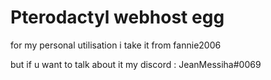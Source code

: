 # Pterodactyl webhost egg



for my personal utilisation i take it from fannie2006

but if u want to talk about it my discord : JeanMessiha#0069






